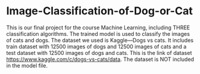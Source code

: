 # Image-Classification-of-Dog-or-Cat
This is  our final project for the course Machine Learning, including THREE classification algorithms. The trained model is used to classify the images of cats and dogs.
The dataset we used is Kaggle—Dogs vs cats. It includes train dataset with 12500 images of dogs and 12500 images of cats and a test dataset with 12500 images of dogs and cats. This is the link of dataset https://www.kaggle.com/c/dogs-vs-cats/data. The dataset is NOT included in the model file.
